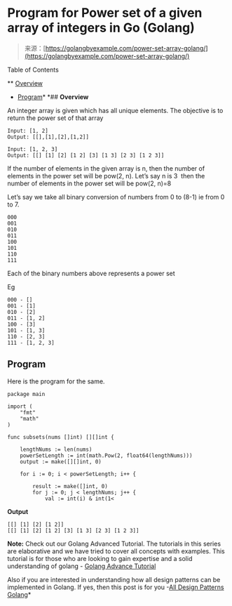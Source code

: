 <!--yml
category: 未分类
date: 2024-10-13 06:47:53
-->

# Program for Power set of a given array of integers in Go (Golang)

> 来源：[https://golangbyexample.com/power-set-array-golang/](https://golangbyexample.com/power-set-array-golang/)

Table of Contents

 **   [Overview](#Overview "Overview")
*   [Program](#Program "Program")*  *## **Overview**

An integer array is given which has all unique elements. The objective is to return the power set of that array

```
Input: [1, 2]
Output: [[],[1],[2],[1,2]]

Input: [1, 2, 3]
Output: [[] [1] [2] [1 2] [3] [1 3] [2 3] [1 2 3]]
```

If the number of elements in the given array is n, then the number of elements in the power set will be pow(2, n). Let’s say n is 3  then the number of elements in the power set will be pow(2, n)=8

Let’s say we take all binary conversion of numbers from 0 to (8-1) ie from 0 to 7.

```
000
001
010
011
100
101
110
111
```

Each of the binary numbers above represents a power set

Eg

```
000 - []
001 - [1]
010 - [2]
011 - [1, 2]
100 - [3]
101 - [1, 3]
110 - [2, 3]
111 - [1, 2, 3]
```

## **Program**

Here is the program for the same.

```
package main

import (
	"fmt"
	"math"
)

func subsets(nums []int) [][]int {

	lengthNums := len(nums)
	powerSetLength := int(math.Pow(2, float64(lengthNums)))
	output := make([][]int, 0)

	for i := 0; i < powerSetLength; i++ {

		result := make([]int, 0)
		for j := 0; j < lengthNums; j++ {
			val := int(i) & int(1<
```

**Output**

```
[[] [1] [2] [1 2]]
[[] [1] [2] [1 2] [3] [1 3] [2 3] [1 2 3]]
```

**Note:** Check out our Golang Advanced Tutorial. The tutorials in this series are elaborative and we have tried to cover all concepts with examples. This tutorial is for those who are looking to gain expertise and a solid understanding of golang - [Golang Advance Tutorial](https://golangbyexample.com/golang-comprehensive-tutorial/)

Also if you are interested in understanding how all design patterns can be implemented in Golang. If yes, then this post is for you -[All Design Patterns Golang](https://golangbyexample.com/all-design-patterns-golang/)*
